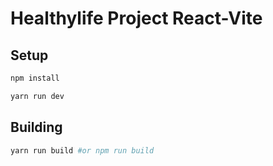 # Healthylife Project React-Vite
## Setup
```bash
npm install
```
```bash
yarn run dev
```

## Building
```bash
yarn run build #or npm run build
```
